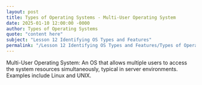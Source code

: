 ```yaml
---
layout: post
title: Types of Operating Systems - Multi-User Operating System
date: 2025-01-10 12:00:00 -0000
author: Types of Operating Systems
quote: "content here"
subject: "Lesson 12 Identifying OS Types and Features"
permalink: "/Lesson 12 Identifying OS Types and Features/Types of Operating Systems/Types of Operating Systems - Multi-User Operating System"
---
```


Multi-User Operating System: An OS that allows multiple users to access the system resources simultaneously, typical in server environments. Examples include Linux and UNIX.

